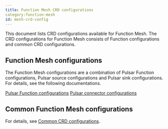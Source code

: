 ```yaml
---
title: Function Mesh CRD configurations
category:function-mesh
id: mesh-crd-config
---
```


This document lists CRD configurations available for Function Mesh.  The CRD configurations for Function Mesh consists of Function configurations and common CRD configurations.

## Function Mesh configurations

The Function Mesh configurations are a combination of Pulsar Function configurations, Pulsar source configurations and Pulsar sink configurations. For details, see the following documentations.

[Pulsar Function configurations](/functions/function-crd.md)
[Pulsar connector configurations](/connectors/pulsar-io-crd.md)

## Common Function Mesh configurations

For details, see [Common CRD configurations](/functions/function-crd.md#common-crd-configurations).
